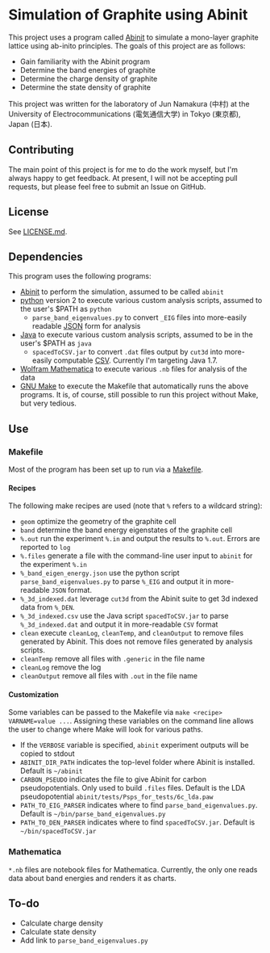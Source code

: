 # Simulation of Graphite using Abinit
This project uses a program called [Abinit](http://www.abinit.org/) to simulate a mono-layer graphite lattice using ab-inito principles. The goals of this project are as follows:

- Gain familiarity with the Abinit program
- Determine the band energies of graphite
- Determine the charge density of graphite
- Determine the state density of graphite

This project was written for the laboratory of Jun Namakura (中村) at the University of Electrocommunications (電気通信大学) in Tokyo (東京都), Japan (日本).

## Contributing
The main point of this project is for me to do the work myself, but I'm always happy to get feedback. At present, I will not be accepting pull requests, but please feel free to submit an Issue on GitHub.

## License
See [LICENSE.md](LICENSE.md).

## Dependencies
This program uses the following programs:

- [Abinit](http://www.abinit.org/) to perform the simulation, assumed to be called `abinit`
- [python](https://www.python.org/) version 2 to execute various custom analysis scripts, assumed to the user's $PATH as `python`
    - `parse_band_eigenvalues.py` to convert `_EIG` files into more-easily readable [JSON](http://www.json.org/) form for analysis
- [Java](https://java.com) to execute various custom analysis scripts, assumed to be in the user's $PATH as `java`
    - `spacedToCSV.jar` to convert `.dat` files output by `cut3d` into more-easily computable [CSV](https://en.wikipedia.org/wiki/Comma-separated_values). Currently I'm targeting Java 1.7.
- [Wolfram Mathematica](https://www.wolfram.com/mathematica/) to execute various `.nb` files for analysis of the data
- [GNU Make](https://www.gnu.org/software/make/) to execute the Makefile that automatically runs the above programs. It is, of course, still possible to run this project without Make, but very tedious.

## Use
### Makefile
Most of the program has been set up to run via a [Makefile](Makefile).
#### Recipes
The following make recipes are used (note that `%` refers to a wildcard string):

- `geom` optimize the geometry of the graphite cell
- `band` determine the band energy eigenstates of the graphite cell
- `%.out` run the experiment `%.in` and output the results to `%.out`. Errors are reported to `log`
- `%.files` generate a file with the command-line user input to `abinit` for the experiment `%.in`
- `%_band_eigen_energy.json` use the python script `parse_band_eigenvalues.py` to parse `%_EIG` and output it in more-readable `JSON` format.
- `%_3d_indexed.dat` leverage `cut3d` from the Abinit suite to get 3d indexed data from `%_DEN`.
- `%_3d_indexed.csv` use the Java script `spacedToCSV.jar` to parse `%_3d_indexed.dat` and output it in more-readable `CSV` format
- `clean` execute `cleanLog`, `cleanTemp`, and `cleanOutput` to remove files generated by Abinit. This does not remove files generated by analysis scripts.
- `cleanTemp` remove all files with `.generic` in the file name
- `cleanLog` remove the log
- `cleanOutput` remove all files with `.out` in the file name

#### Customization
Some variables can be passed to the Makefile via `make <recipe> VARNAME=value ...`. Assigning these variables on the command line allows the user to change where Make will look for various paths.

- If the `VERBOSE` variable is specified, `abinit` experiment outputs will be copied to stdout
- `ABINIT_DIR_PATH` indicates the top-level folder where Abinit is installed. Default is `~/abinit`
- `CARBON_PSEUDO` indicates the file to give Abinit for carbon pseudopotentials. Only used to build `.files` files. Default is the LDA pseudopotential `abinit/tests/Psps_for_tests/6c_lda.paw`
- `PATH_TO_EIG_PARSER` indicates where to find `parse_band_eigenvalues.py`. Default is `~/bin/parse_band_eigenvalues.py`
- `PATH_TO_DEN_PARSER` indicates where to find `spacedToCSV.jar`. Default is `~/bin/spacedToCSV.jar`

### Mathematica
`*.nb` files are notebook files for Mathematica. Currently, the only one reads data about band energies and renders it as charts.

## To-do
- Calculate charge density
- Calculate state density
- Add link to `parse_band_eigenvalues.py`